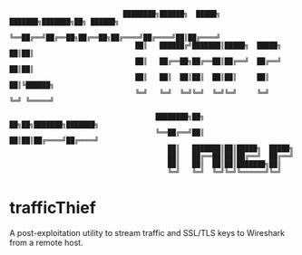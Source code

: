                                 ████████╗██████╗  █████╗ ███████╗███████╗██╗ ██████╗
                                ╚══██╔══╝██╔══██╗██╔══██╗██╔════╝██╔════╝██║██╔════╝
                                   ██║   ██████╔╝███████║█████╗  █████╗  ██║██║     
                                   ██║   ██╔══██╗██╔══██║██╔══╝  ██╔══╝  ██║██║     
                                   ██║   ██║  ██║██║  ██║██║     ██║     ██║╚██████╗
                                   ╚═╝   ╚═╝  ╚═╝╚═╝  ╚═╝╚═╝     ╚═╝     ╚═╝ ╚═════╝

                                        ████████╗██╗  ██╗██╗███████╗███████╗                
                                        ╚══██╔══╝██║  ██║██║██╔════╝██╔════╝                
                                           ██║   ███████║██║█████╗  █████╗                  
                                           ██║   ██╔══██║██║██╔══╝  ██╔══╝                  
                                           ██║   ██║  ██║██║███████╗██║                     
                                           ╚═╝   ╚═╝  ╚═╝╚═╝╚══════╝╚═╝                                   

# trafficThief
A post-exploitation utility to stream traffic and SSL/TLS keys to Wireshark from a remote host.
